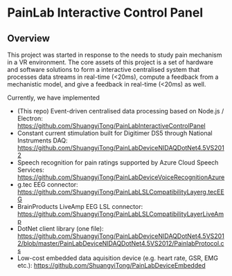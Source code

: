 # PainLab Interactive Control Panel

## Overview

This project was started in response to the needs to study pain mechanism in a VR environment. The core assets of this project is a set of hardware and software solutions to form a interactive centralised system that processes data streams in real-time (<20ms), compute a feedback from a mechanistic model, and give a feedback in real-time (<20ms) as well. 

Currently, we have implemented
- (This repo) Event-driven centralised data processing based on Node.js / Electron: https://github.com/ShuangyiTong/PainLabInteractiveControlPanel
- Constant current stimulation built for Digitimer DS5 through National Instruments DAQ: https://github.com/ShuangyiTong/PainLabDeviceNIDAQDotNet4.5VS2012
- Speech recognition for pain ratings supported by Azure Cloud Speech Services: https://github.com/ShuangyiTong/PainLabDeviceVoiceRecognitionAzure
- g.tec EEG connector: https://github.com/ShuangyiTong/PainLabLSLCompatibilityLayerg.tecEEG
- BrainProducts LiveAmp EEG LSL connector: https://github.com/ShuangyiTong/PainLabLSLCompatibilityLayerLiveAmp
- DotNet client library (one file): https://github.com/ShuangyiTong/PainLabDeviceNIDAQDotNet4.5VS2012/blob/master/PainLabDeviceNIDAQDotNet4.5VS2012/PainlabProtocol.cs
- Low-cost embedded data aquisition device (e.g. heart rate, GSR, EMG etc.): https://github.com/ShuangyiTong/PainLabDeviceEmbedded
